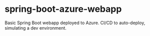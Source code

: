 # spring-boot-azure-webapp
Basic Spring Boot webapp deployed to Azure. CI/CD to auto-deploy, simulating a dev environment.
